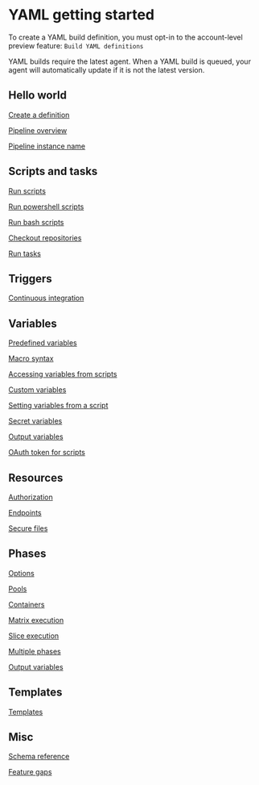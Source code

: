 # YAML getting started

To create a YAML build definition, you must opt-in to the account-level preview feature: `Build YAML definitions`

YAML builds require the latest agent. When a YAML build is queued, your agent will automatically update if it is not the latest version.

## Hello world

[Create a definition](yamlgettingstarted-definition.md)

[Pipeline overview](yamlgettingstarted-pipeline.md)

[Pipeline instance name](yamlgettingstarted-name.md)

## Scripts and tasks

[Run scripts](yamlgettingstarted-scripts.md)

[Run powershell scripts](yamlgettingstarted-powershell.md)

[Run bash scripts](yamlgettingstarted-bash.md)

[Checkout repositories](yamlgettingstarted-checkout.md)

[Run tasks](yamlgettingstarted-tasks.md)

## Triggers

[Continuous integration](yamlgettingstarted-ci.md)

## Variables

[Predefined variables](https://docs.microsoft.com/en-us/vsts/pipelines/build/variables)

[Macro syntax](yamlgettingstarted-macros.md)

[Accessing variables from scripts](yamlgettingstarted-accessingvariables.md)

[Custom variables](yamlgettingstarted-customvariables.md)

[Setting variables from a script](yamlgettingstarted-setvariable.md)

[Secret variables](yamlgettingstarted-secretvariables.md)

[Output variables](yamlgettingstarted-outputvariables.md)

[OAuth token for scripts](yamlgettingstarted-token.md)

## Resources

[Authorization](yamlgettingstarted-authz.md)

[Endpoints](yamlgettingstarted-endpoints.md)

[Secure files](yamlgettingstarted-securefiles.md)

<!-- todo: [Variable groups](yamlgettingstarted-variablegroups.md) -->

## Phases

[Options](yamlgettingstarted-job.md)

[Pools](yamlgettingstarted-pools.md)

[Containers](yamlgettingstarted-containers.md)

[Matrix execution](yamlgettingstarted-matrix.md)

[Slice execution](yamlgettingstarted-slice.md)

[Multiple phases](yamlgettingstarted-jobs.md)

[Output variables](yamlgettingstarted-outputvariables.md)

## Templates

<!-- todo: Restructure the template docs: 1) basics, 2) across repos, and 3) advanced syntax -->

[Templates](yamlgettingstarted-templates.md)

## Misc

[Schema reference](yamlgettingstarted-schema.md)

[Feature gaps](yamlgettingstarted-features.md)

<!-- todo: [Escaping](yamlgettingstarted-escaping.md) -->
